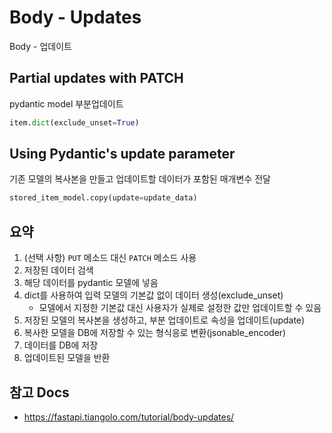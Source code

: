 # Body - Updates

Body - 업데이트


## Partial updates with PATCH

pydantic model 부분업데이트

```python
item.dict(exclude_unset=True)
```


## Using Pydantic's update parameter

기존 모델의 복사본을 만들고 업데이트할 데이터가 포함된 매개변수 전달

```python
stored_item_model.copy(update=update_data)
```


## 요약

1. (선택 사항) `PUT` 메소드 대신 `PATCH` 메소드 사용
2. 저장된 데이터 검색
3. 해당 데이터를 pydantic 모델에 넣음
4. dict를 사용하여 입력 모델의 기본값 없이 데이터 생성(exclude_unset)
    - 모델에서 지정한 기본값 대신 사용자가 실제로 설정한 값만 업데이트할 수 있음
5. 저장된 모델의 복사본을 생성하고, 부분 업데이트로 속성을 업데이트(update)
6. 복사한 모델을 DB에 저장할 수 있는 형식응로 변환(jsonable_encoder)
7. 데이터를 DB에 저장
8. 업데이트된 모델을 반환


## 참고 Docs

- https://fastapi.tiangolo.com/tutorial/body-updates/
